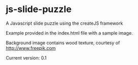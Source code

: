 # js-slide-puzzle

A Javascript slide puzzle using the createJS framework

Example provided in the index.html file with a sample image.

Background image contains wood texture, courtesy of http://www.freepik.com

Current version: 0.1
